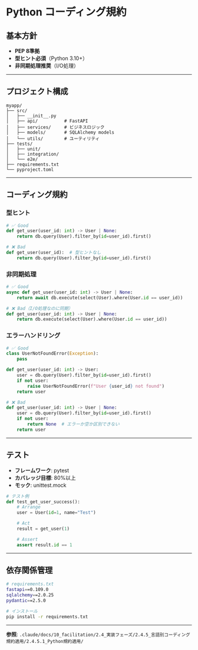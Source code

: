 # Python コーディング規約

## 基本方針

- **PEP 8準拠**
- **型ヒント必須**（Python 3.10+）
- **非同期処理推奨**（I/O処理）

---

## プロジェクト構成

```
myapp/
├── src/
│   ├── __init__.py
│   ├── api/          # FastAPI
│   ├── services/     # ビジネスロジック
│   ├── models/       # SQLAlchemy models
│   └── utils/        # ユーティリティ
├── tests/
│   ├── unit/
│   ├── integration/
│   └── e2e/
├── requirements.txt
└── pyproject.toml
```

---

## コーディング規約

### 型ヒント

```python
# ✅ Good
def get_user(user_id: int) -> User | None:
    return db.query(User).filter_by(id=user_id).first()

# ❌ Bad
def get_user(user_id):  # 型ヒントなし
    return db.query(User).filter_by(id=user_id).first()
```

### 非同期処理

```python
# ✅ Good
async def get_user(user_id: int) -> User | None:
    return await db.execute(select(User).where(User.id == user_id))

# ❌ Bad（I/O処理なのに同期）
def get_user(user_id: int) -> User | None:
    return db.execute(select(User).where(User.id == user_id))
```

### エラーハンドリング

```python
# ✅ Good
class UserNotFoundError(Exception):
    pass

def get_user(user_id: int) -> User:
    user = db.query(User).filter_by(id=user_id).first()
    if not user:
        raise UserNotFoundError(f"User {user_id} not found")
    return user

# ❌ Bad
def get_user(user_id: int) -> User | None:
    user = db.query(User).filter_by(id=user_id).first()
    if not user:
        return None  # エラーか空か区別できない
    return user
```

---

## テスト

- **フレームワーク**: pytest
- **カバレッジ目標**: 80%以上
- **モック**: unittest.mock

```python
# テスト例
def test_get_user_success():
    # Arrange
    user = User(id=1, name="Test")

    # Act
    result = get_user(1)

    # Assert
    assert result.id == 1
```

---

## 依存関係管理

```bash
# requirements.txt
fastapi==0.109.0
sqlalchemy==2.0.25
pydantic==2.5.0

# インストール
pip install -r requirements.txt
```

---

**参照**: `.claude/docs/10_facilitation/2.4_実装フェーズ/2.4.5_言語別コーディング規約適用/2.4.5.1_Python規約適用/`
